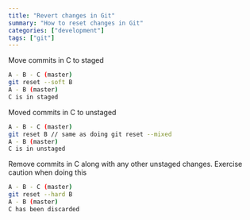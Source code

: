 ```yaml
---
title: "Revert changes in Git"
summary: "How to reset changes in Git"
categories: ["development"]
tags: ["git"]
---
```


Move commits in C to staged

```bash
A - B - C (master)
git reset --soft B
A - B (master) 
C is in staged
```

Moved commits in C to unstaged

```bash
A - B - C (master)
git reset B // same as doing git reset --mixed
A - B (master) 
C is in unstaged
```

Remove commits in C along with any other unstaged changes. Exercise caution when doing this

```bash
A - B - C (master)
git reset --hard B
A - B (master) 
C has been discarded
```

